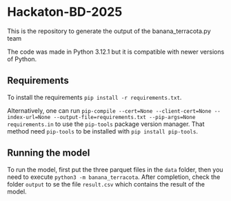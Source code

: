 # Hackaton-BD-2025

This is the repository to generate the output of the banana_terracota.py team

The code was made in Python 3.12.1 but it is compatible with newer versions of Python.

## Requirements

To install the requirements `pip install -r requirements.txt`.

Alternatively, one can run `pip-compile --cert=None --client-cert=None --index-url=None --output-file=requirements.txt --pip-args=None requirements.in` to use the `pip-tools` package version manager. That method need `pip-tools` to be installed with `pip install pip-tools`.

## Running the model

To run the model, first put the three parquet files in the `data` folder, then you need to execute `python3 -m banana_terracota`. After completion, check the folder `output` to se the file `result.csv` which contains the result of the model. 
